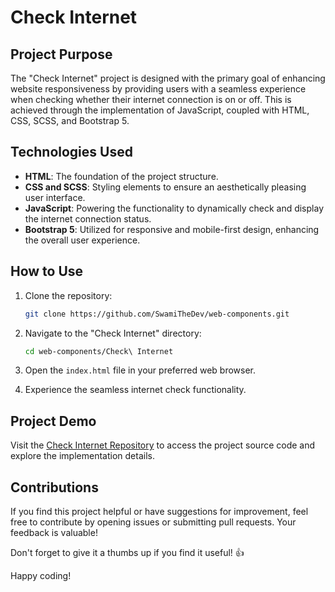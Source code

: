 # Check Internet

## Project Purpose

The "Check Internet" project is designed with the primary goal of enhancing website responsiveness by providing users with a seamless experience when checking whether their internet connection is on or off. This is achieved through the implementation of JavaScript, coupled with HTML, CSS, SCSS, and Bootstrap 5.

## Technologies Used

- **HTML**: The foundation of the project structure.
- **CSS and SCSS**: Styling elements to ensure an aesthetically pleasing user interface.
- **JavaScript**: Powering the functionality to dynamically check and display the internet connection status.
- **Bootstrap 5**: Utilized for responsive and mobile-first design, enhancing the overall user experience.

## How to Use

1. Clone the repository:

   ```bash
   git clone https://github.com/SwamiTheDev/web-components.git
   ```

2. Navigate to the "Check Internet" directory:

   ```bash
   cd web-components/Check\ Internet
   ```

3. Open the `index.html` file in your preferred web browser.

4. Experience the seamless internet check functionality.

## Project Demo

Visit the [Check Internet Repository](https://github.com/SwamiTheDev/web-components/tree/main/Check%20Internet) to access the project source code and explore the implementation details.

## Contributions

If you find this project helpful or have suggestions for improvement, feel free to contribute by opening issues or submitting pull requests. Your feedback is valuable!

Don't forget to give it a thumbs up if you find it useful! 👍

Happy coding!
